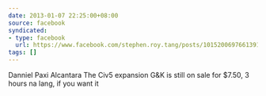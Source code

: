 ```yaml
---
date: 2013-01-07 22:25:00+08:00
source: facebook
syndicated:
- type: facebook
  url: https://www.facebook.com/stephen.roy.tang/posts/10152006976613912
tags: []
---
```


Danniel Paxi Alcantara The Civ5 expansion G&K is still on sale for $7.50, 3 hours na lang, if you want it